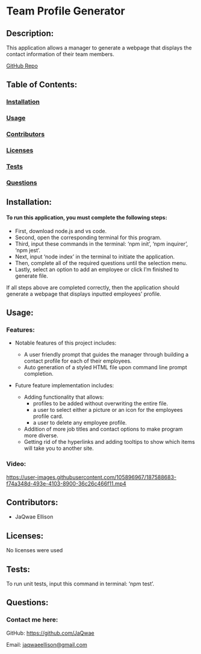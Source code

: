 # Team Profile Generator

  

## Description:

This application allows a manager to generate a webpage that displays the contact information of their team members.

  

[GitHub Repo](https://github.com/JaQwae/Team-Profile-Generator)

  

## Table of Contents:

### [Installation](#installation)

### [Usage](#usage)

### [Contributors](#contributors)

### [Licenses](#licenses)

### [Tests](#tests)

### [Questions](#questions)

  

## Installation:

#### To run this application, you must complete the following steps:

- First, download node.js and vs code.
- Second, open the corresponding terminal for this program.
- Third, input these commands in the terminal: ‘npm init’, ‘npm inquirer’, ‘npm jest’.
- Next, input ‘node index’ in the terminal to initiate the application.
- Then, complete all of the required questions until the selection menu.
- Lastly, select an option to add an employee or click I’m finished to generate file.

If all steps above are completed correctly, then the application should generate a webpage that displays inputted employees' profile.

  

## Usage:

  

### Features:

- Notable features of this project includes:

	- A user friendly prompt that guides the manager through building a contact profile for each of their employees.
	- Auto generation of a styled HTML file upon command line prompt completion.


- Future feature implementation includes:

	- Adding functionality that allows:
		- profiles to be added without overwriting the entire file.
		- a user to select either a picture or an icon for the employees profile card.
		- a user to delete any employee profile.
	- Addition of more job titles and contact options to make program more diverse.
	- Getting rid of the hyperlinks and adding tooltips to show which items will take you to another site.

  

### Video:


https://user-images.githubusercontent.com/105896967/187588683-f74a348d-493e-4103-8900-36c26c466f11.mp4



## Contributors:

- JaQwae Ellison

  

## Licenses:

No licenses were used

  
  

## Tests:

To run unit tests, input this command in terminal: ‘npm test’.

  

## Questions:

### Contact me here:

GitHub: https://github.com/JaQwae

Email: jaqwaeellison@gmail.com
